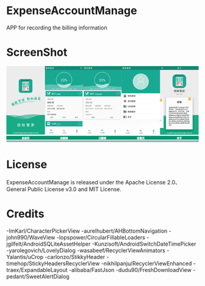 # ExpenseAccountManage
APP for recording the billing information
# ScreenShot
![image](https://github.com/SunnyLeo2008/ExpenseAccountManage/raw/master/screenshot/mainscreens.png)
# License
ExpenseAccountManage is released under the Apache License 2.0、General Public License v3.0 and MIT License.
# Credits
-ImKarl/CharacterPickerView          -aurelhubert/AHBottomNavigation
-john990/WaveView                    -lopspower/CircularFillableLoaders
-jgilfelt/AndroidSQLiteAssetHelper   -Kunzisoft/AndroidSwitchDateTimePicker
-yarolegovich/LovelyDialog           -wasabeef/RecyclerViewAnimators
-Yalantis/uCrop                      -carlonzo/StikkyHeader
-timehop/StickyHeadersRecyclerView   -nikhilpanju/RecyclerViewEnhanced
-traex/ExpandableLayout              -alibaba/FastJson
-dudu90/FreshDownloadView            -pedant/SweetAlertDialog


